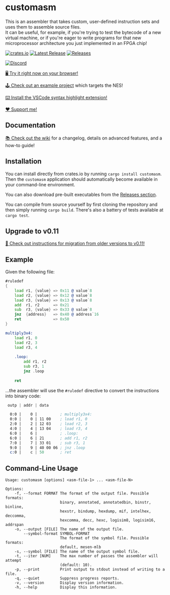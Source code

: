 # customasm
This is an assembler that takes custom, user-defined instruction sets
and uses them to assemble source files.  
It can be useful, for example, if you're trying to test the bytecode of a new virtual machine,
or if you're eager to write programs for that new microprocessor architecture 
you just implemented in an FPGA chip!

[![crates.io][badge-cratesio-img]][badge-cratesio-url]
[![Latest Release][badge-latest-img]][badge-latest-url]
[![Releases][badge-downloads-img]][badge-downloads-url]

[![Discord][badge-discord-img]][badge-discord-url]

[badge-cratesio-img]: https://img.shields.io/crates/v/customasm
[badge-cratesio-url]: https://crates.io/crates/customasm

[badge-latest-img]: https://img.shields.io/github/v/release/hlorenzi/customasm
[badge-latest-url]: https://github.com/hlorenzi/customasm/releases

[badge-downloads-img]: https://img.shields.io/github/downloads/hlorenzi/customasm/total
[badge-downloads-url]: https://github.com/hlorenzi/customasm/releases

[badge-discord-img]: https://img.shields.io/discord/394999035540275222?label=Join%20the%20Discord%20server!&logo=discord
[badge-discord-url]: https://discord.com/invite/pXeDXGD

[🖥️ Try it right now on your browser!](https://hlorenzi.github.io/customasm/web/)

[🕹️ Check out an example project](/examples/nes/) which targets the NES!

[⌨️ Install the VSCode syntax highlight extension!](https://marketplace.visualstudio.com/items?itemName=hlorenzi.customasm-vscode)

[❤️ Support me!](https://accounts.hlorenzi.com/supporters)

## Documentation

[📚 Check out the wiki](https://github.com/hlorenzi/customasm/wiki)
for a changelog, details on advanced features, and a how-to guide!

## Installation

You can install directly from crates.io by running `cargo install customasm`.
Then the `customasm` application should automatically become available in your
command-line environment.

You can also download pre-built executables from the
[Releases section](https://github.com/hlorenzi/customasm/releases).

You can compile from source yourself by first cloning the repository and
then simply running `cargo build`.
There's also a battery of tests available at `cargo test`.

## Upgrade to v0.11

[📖 Check out instructions for migration from older versions to v0.11!](https://github.com/hlorenzi/customasm/wiki/Migrating-to-v0.11)

## Example

Given the following file:

```asm
#ruledef
{
    load r1, {value} => 0x11 @ value`8
    load r2, {value} => 0x12 @ value`8
    load r3, {value} => 0x13 @ value`8
    add  r1, r2      => 0x21
    sub  r3, {value} => 0x33 @ value`8
    jnz  {address}   => 0x40 @ address`16
    ret              => 0x50
}

multiply3x4:
    load r1, 0
    load r2, 3
    load r3, 4
    
    .loop:
        add r1, r2
        sub r3, 1
        jnz .loop
    
    ret
```

...the assembler will use the `#ruledef` directive to convert the
instructions into binary code:

```asm
 outp | addr | data

  0:0 |    0 |          ; multiply3x4:
  0:0 |    0 | 11 00    ; load r1, 0
  2:0 |    2 | 12 03    ; load r2, 3
  4:0 |    4 | 13 04    ; load r3, 4
  6:0 |    6 |          ; .loop:
  6:0 |    6 | 21       ; add r1, r2
  7:0 |    7 | 33 01    ; sub r3, 1
  9:0 |    9 | 40 00 06 ; jnz .loop
  c:0 |    c | 50       ; ret
```

## Command-Line Usage

```
Usage: customasm [options] <asm-file-1> ... <asm-file-N>

Options:
    -f, --format FORMAT The format of the output file. Possible formats:
                        binary, annotated, annotatedbin, binstr, binline,
                        hexstr, bindump, hexdump, mif, intelhex, deccomma,
                        hexcomma, decc, hexc, logisim8, logisim16, addrspan
    -o, --output [FILE] The name of the output file.
        --symbol-format SYMBOL-FORMAT
                        The format of the symbol file. Possible formats:
                        default, mesen-mlb
    -s, --symbol [FILE] The name of the output symbol file.
    -t, --iter [NUM]    The max number of passes the assembler will attempt
                        (default: 10).
    -p, --print         Print output to stdout instead of writing to a file.
    -q, --quiet         Suppress progress reports.
    -v, --version       Display version information.
    -h, --help          Display this information.
```
